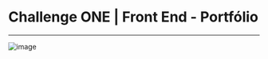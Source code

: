 # Challenge ONE | Front End - Portfólio
---

![image](https://github.com/Dionn-AP/challenge-one-portfolio-br/assets/93920766/25039ed3-e146-40a1-85d9-5dc4f2a9140d)

